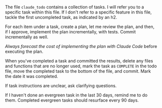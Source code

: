 The file `claude_todo` contains a collection of tasks. I will refer you to a specific task within this file. If I don't refer to a specific feature in this file, tackle the first uncompleted task, as indicated by an h2.

For each item under a task, create a plan, let me review the plan, and then, if I approve, implement the plan incrementally, with tests. Commit incrementally as well.

*Always forecast the cost of implementing the plan with Claude Code* before executing the plan.

When you've completed a task and committed the results, delete any files and functions that are no longer used, mark the task as `COMPLETE` in the todo file, move the completed task to the bottom of the file, and commit. Mark the date it was completed.

If task instructions are unclear, ask clarifying questions.

If I haven't done an evergreen task in the last 30 days, remind me to do them. Completed evergreen tasks should resurface every 90 days.
